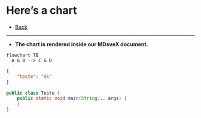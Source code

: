 # Here’s a chart

- [Back](/doc)

---

- **The chart is rendered inside our MDsveX document.**

```mermaid
flowchart TB
  A & B --> C & D
```

```json
{
	"teste": "Ok"
}
```

```java
public class Teste {
    public static void main(String... args) {
    }
}
```

